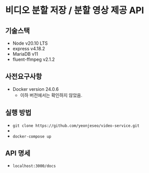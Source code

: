 # 비디오 분할 저장 / 분할 영상 제공 API

## 기술스택

- Node v20.10 LTS
- express v4.18.2
- MariaDB v11
- fluent-ffmpeg v2.1.2

## 사전요구사항 

- Docker version 24.0.6
  - 이하 버전에서는 확인하지 않았음.

## 실행 방법

- `git clone https://github.com/yeonjeseo/video-service.git`
- 
- `docker-compose up`

## API 명세

- `localhost:3000/docs`